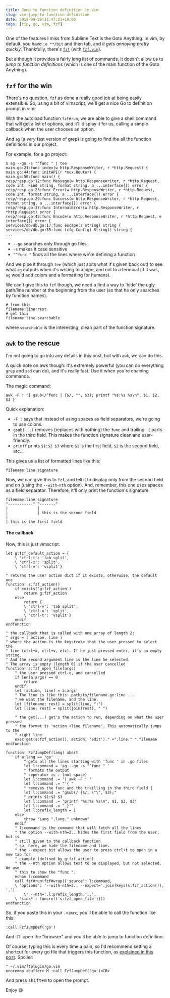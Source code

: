 ```yaml
---
title: Jump to function definition in vim
slug: vim-jump-to-function-definition
date: 2018-09-28T11:47:21+10:00
tags: [tip, go, vim, fzf]
---
```


One of the features I miss from Sublime Text is the Goto Anything. In vim, by
default, you have `:e **/bit` and then tab, and *it gets annoying pretty
quickly*. Thankfully, there's [`fzf`][fzf] (with [`fzf.vim`][fzf.vim]).

But although it provides a fairly long list of commands, it doesn't allow us to
*jump to function definitions* (which is one of the main function of the Goto
Anything).

## `fzf` for the win

There's no question, `fzf` as done a really good job at being easily extensible.
So, using a bit of vimscript, we'll get a nice Go to definition prompt in vim!

With the autoload function `fzf#run`, we are able to give a shell command
that will get a list of options, and it'll display it for us, calling a simple
callback when the user chooses an option.

And `ag` (a *very* fast version of grep) is going to find the all the function
definitions in our project.

For example, for a go project:

```
$ ag --go -s "^func " | tee
main.go:21:func index(w http.ResponseWriter, r *http.Request) {
main.go:44:func initAPI(r *mux.Router) {
main.go:50:func main() {
resp/resp.go:12:func Message(w http.ResponseWriter, r *http.Request, code int, kind string, format string, a ...interface{}) error {
resp/resp.go:23:func Error(w http.ResponseWriter, r *http.Request, code int, format string, a ...interface{}) error {
resp/resp.go:29:func Success(w http.ResponseWriter, r *http.Request, format string, a ...interface{}) error {
resp/resp.go:37:func InternalError(w http.ResponseWriter, r *http.Request) error {
resp/resp.go:42:func Encode(w http.ResponseWriter, r *http.Request, e interface{}) error {
services/db/db.go:17:func escape(s string) string {
services/db/db.go:35:func (cfg Config) String() string {
...
```

- `--go` searches only through go files
- `-s` makes it case sensitive
- `"^func "` finds all the lines where we're defining a function

And we pipe it through `tee` (which just spits what it's given back out) to see
what `ag` outputs when it's writing to a pipe, and not to a terminal (if it was,
`ag` would add colors and a formatting for humans).

We can't give this to `fzf` though, we need a find a way to 'hide' the ugly
path/line number at the beginning from the user (so that he only searches by
function names).

```
# from this
filename:line:rest
# get this
filename:line searchable
```

where `searchable` is the interesting, clean part of the function signature.

## `awk` to the rescue

I'm not going to go into any details in this post, but with `awk`, we can do
this.

A quick note on awk though: it's extremely powerful (you can do everything
`grep` and `sed` can do), and it's really fast. Use it when you're chaining
commands.

The magic command:

```
awk -F : '{ gsub(/^func | {$/, "", $3); printf "%s:%s %s\n", $1, $2, $3 }'
```

Quick explanation:

- `-F :` says that instead of using spaces as field separators, we're going to
  use colons.
- `gsub(...)` removes (replaces with nothing) the `func` and trailing ` {` parts
  in the third field. This makes the function signature clean and user-friendly.
- `printf` prints `$1:$2 $3` where `$1` is the first field, `$2` is the second
  field, etc...

This gives us a list of formatted lines like this:

```
filename:line signature
```

Now, we can give this to `fzf`, and tell it to display only from the second
field and on (using the `--with-nth` option). And, remember, this one uses
spaces as a field separator.  Therefore, it'll only print the function's
signature.

```
filename:line signature
^-----------^ ^-------^
|             |
|             | this is the second field
|
| this is the first field
```


#### The callback

Now, this is just vimscript.

```vim
let g:fzf_default_action = {
	\ 'ctrl-t': 'tab split',
	\ 'ctrl-x': 'split',
	\ 'ctrl-v': 'vsplit'}

" returns the user action dict if it exists, otherwise, the default one
function! s:fzf_action()
	if exists('g:fzf_action')
		return g:fzf_action
	else
		return {
		\ 'ctrl-v': 'tab split',
		\ 'ctrl-x': 'split',
		\ 'ctrl-t': 'vsplit'}
	endif
endfunction

" the callback that is called with one array of length 2:
" args = [ action, line ]
" where the action is the keystroke that the user pressed to select the
" line (ctrl+x, ctrl+v, etc). If he just pressed enter, it's an empty string.
" And the second argument line is the line he selected.
" The array is empty (length 0) if the user cancelled
function! s:fzf_open_file(args)
	" the user pressed ctrl-c, and cancelled
	if len(a:args) == 0
		return
	endif
	let [action, line] = a:args
	" The line is like this: path/to/filename.go:line ...
	" we want the filename, and the line.
	let [filename; rest] = split(line, ":")
	let [line; rest] = split(join(rest), " ")

	" the get(...) get's the action to run, depending on what the user pressed
	" the format is "action +line filename". This automatically jumps to the
	" right line
	exec get(s:fzf_action(), action, 'edit')." +".line." ".filename
endfunction

function! FzfJumpDef(lang) abort
	if a:lang == 'go'
		" gets all the lines starting with 'func ' in .go files
		let l:command = 'ag --go -s "^func " '
		" formats the output
		" seperator is : (not space)
		let l:command .= '| awk -F : '
		let l:command .= "'{ "
		" removes the func and the trailling in the third field {
		let l:command .= "gsub(/ {$/, \"\", $3);"
		" prints $1:$2 $3
		let l:command .= 'printf "%s:%s %s\n", $1, $2, $3'
		let l:command .= " }'"
		let l:prefix_length = 1
	else
		throw "Lang ".lang." unknown"
	endif
	" l:command is the command that will fetch all the lines
	" the option --with-nth=2.. hides the first field from the user, but is
	" still given to the callback function
	" so, here, we hide the filename and line.
	" the --expect bit allows the user to press ctrl+t to open in a new tab for
	" example (defined by g:fzf_action)
	" the --nth option allows text to be displayed, but not selected. We use
	" this to show the "func ".
	echom l:command
	call fzf#run(fzf#wrap({'source': l:command,
	\ 'options': '--with-nth=2.. --expect='.join(keys(s:fzf_action()), ',').
		\' --nth='.l:prefix_length.'..',
	\ 'sink*': funcref('s:fzf_open_file')}))
endfunction

```

So, if you paste this in your `.vimrc`, you'll be able to call the function like
this:

```
:call FzfJumpDef('go')
```

And it'll open the "browser" and you'll be able to jump to function definition.

Of course, typing this is every time a pain, so I'd recommend setting a shortcut
for every go file that triggers this function, as [explained in this
post][ftplugin].  Spoiler:

```vim
" ~/.vim/ftplugin/go.vim
nnoremap <buffer> M :call FzfJumpDef('go')<CR>
```

And press <kbd>shift+m</kbd> to open the prompt.

Enjoy :smile:

[fzf]: https://github.com/junegunn/fzf
[fzf.vim]: https://github.com/junegunn/fzf.vim
[ftplugin]: /post/vim-filetype-specific-settings
